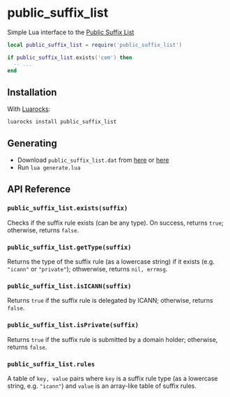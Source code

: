 public_suffix_list
==================

Simple Lua interface to the [Public Suffix List](https://publicsuffix.org/)

```lua
local public_suffix_list = require('public_suffix_list')

if public_suffix_list.exists('com') then
  -- ...
end
```

## Installation
With [Luarocks](https://luarocks.org):
```
luarocks install public_suffix_list
```

## Generating
- Download `public_suffix_list.dat` from [here](https://publicsuffix.org/list/public_suffix_list.dat) or [here](https://raw.githubusercontent.com/publicsuffix/list/HEAD/public_suffix_list.dat)
- Run `lua generate.lua`

## API Reference

### `public_suffix_list.exists(suffix)`
Checks if the suffix rule exists (can be any type). On success, returns `true`; otherwise, returns `false`.

### `public_suffix_list.getType(suffix)`
Returns the type of the suffix rule (as a lowercase string) if it exists (e.g. `"icann"` or `"private"`); othwerwise, returns `nil, errmsg`.

### `public_suffix_list.isICANN(suffix)`
Returns `true` if the suffix rule is delegated by ICANN; otherwise, returns `false`.

### `public_suffix_list.isPrivate(suffix)`
Returns `true` if the suffix rule is submitted by a domain holder; otherwise, returns `false`.

### `public_suffix_list.rules`
A table of `key, value` pairs where `key` is a suffix rule type (as a lowercase string, e.g. `"icann"`) and `value` is an array-like table of suffix rules.
